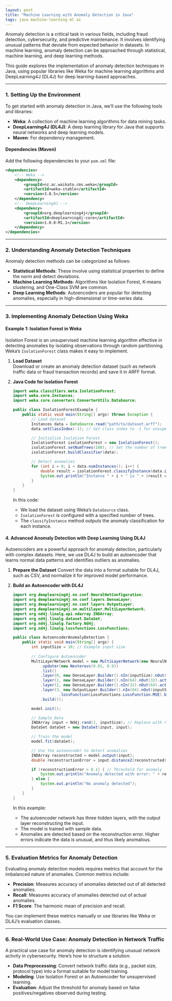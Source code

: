 ```yaml
---
layout: post
title: "Machine Learning with Anomaly Detection in Java"
tags: java machine-learning ml ai
---
```


Anomaly detection is a critical task in various fields, including fraud detection, cybersecurity, and predictive maintenance. It involves identifying unusual patterns that deviate from expected behavior in datasets. In machine learning, anomaly detection can be approached through statistical, machine learning, and deep learning methods.

This guide explores the implementation of anomaly detection techniques in Java, using popular libraries like Weka for machine learning algorithms and DeepLearning4J (DL4J) for deep learning-based approaches.

---

### **1. Setting Up the Environment**
To get started with anomaly detection in Java, we’ll use the following tools and libraries:
   - **Weka**: A collection of machine learning algorithms for data mining tasks.
   - **DeepLearning4J (DL4J)**: A deep learning library for Java that supports neural networks and deep learning models.
   - **Maven**: For dependency management.

   #### **Dependencies (Maven)**
   Add the following dependencies to your `pom.xml` file:

   ```xml
   <dependencies>
       <!-- Weka -->
       <dependency>
           <groupId>nz.ac.waikato.cms.weka</groupId>
           <artifactId>weka-stable</artifactId>
           <version>3.8.5</version>
       </dependency>
       <!-- DeepLearning4J -->
       <dependency>
           <groupId>org.deeplearning4j</groupId>
           <artifactId>deeplearning4j-core</artifactId>
           <version>1.0.0-M1.1</version>
       </dependency>
   </dependencies>
   ```

---

### **2. Understanding Anomaly Detection Techniques**

Anomaly detection methods can be categorized as follows:
   - **Statistical Methods**: These involve using statistical properties to define the norm and detect deviations.
   - **Machine Learning Methods**: Algorithms like Isolation Forest, K-means clustering, and One-Class SVM are common.
   - **Deep Learning Methods**: Autoencoders are popular for detecting anomalies, especially in high-dimensional or time-series data.

---

### **3. Implementing Anomaly Detection Using Weka**

#### **Example 1: Isolation Forest in Weka**
Isolation Forest is an unsupervised machine learning algorithm effective in detecting anomalies by isolating observations through random partitioning. Weka’s `IsolationForest` class makes it easy to implement.

1. **Load Dataset**  
   Download or create an anomaly detection dataset (such as network traffic data or fraud transaction records) and save it in ARFF format.

2. **Java Code for Isolation Forest**

   ```java
   import weka.classifiers.meta.IsolationForest;
   import weka.core.Instances;
   import weka.core.converters.ConverterUtils.DataSource;

   public class IsolationForestExample {
       public static void main(String[] args) throws Exception {
           // Load dataset
           Instances data = DataSource.read("path/to/dataset.arff");
           data.setClassIndex(-1); // Set class index to -1 for unsupervised learning

           // Initialize Isolation Forest
           IsolationForest isolationForest = new IsolationForest();
           isolationForest.setNumTrees(100); // Set the number of trees
           isolationForest.buildClassifier(data);

           // Detect anomalies
           for (int i = 0; i < data.numInstances(); i++) {
               double result = isolationForest.classifyInstance(data.instance(i));
               System.out.println("Instance " + i + " is " + (result == 1 ? "Normal" : "Anomalous"));
           }
       }
   }
   ```

   In this code:
   - We load the dataset using Weka’s `DataSource` class.
   - `IsolationForest` is configured with a specified number of trees.
   - The `classifyInstance` method outputs the anomaly classification for each instance.

#### **4. Advanced Anomaly Detection with Deep Learning Using DL4J**

Autoencoders are a powerful approach for anomaly detection, particularly with complex datasets. Here, we use DL4J to build an autoencoder that learns normal data patterns and identifies outliers as anomalies.

1. **Prepare the Dataset**
   Convert the data into a format suitable for DL4J, such as CSV, and normalize it for improved model performance.

2. **Build an Autoencoder with DL4J**

   ```java
   import org.deeplearning4j.nn.conf.NeuralNetConfiguration;
   import org.deeplearning4j.nn.conf.layers.DenseLayer;
   import org.deeplearning4j.nn.conf.layers.OutputLayer;
   import org.deeplearning4j.nn.multilayer.MultiLayerNetwork;
   import org.nd4j.linalg.api.ndarray.INDArray;
   import org.nd4j.linalg.dataset.DataSet;
   import org.nd4j.linalg.factory.Nd4j;
   import org.nd4j.linalg.lossfunctions.LossFunctions;

   public class AutoencoderAnomalyDetection {
       public static void main(String[] args) {
           int inputSize = 10; // Example input size
           
           // Configure Autoencoder
           MultiLayerNetwork model = new MultiLayerNetwork(new NeuralNetConfiguration.Builder()
               .updater(new Nesterovs(0.01, 0.9))
               .list()
               .layer(0, new DenseLayer.Builder().nIn(inputSize).nOut(64).activation("relu").build())
               .layer(1, new DenseLayer.Builder().nIn(64).nOut(32).activation("relu").build())
               .layer(2, new DenseLayer.Builder().nIn(32).nOut(64).activation("relu").build())
               .layer(3, new OutputLayer.Builder().nIn(64).nOut(inputSize).activation("sigmoid")
                       .lossFunction(LossFunctions.LossFunction.MSE).build())
               .build());

           model.init();

           // Sample Data
           INDArray input = Nd4j.rand(1, inputSize); // Replace with real data
           DataSet dataSet = new DataSet(input, input);

           // Train the model
           model.fit(dataSet);

           // Use the autoencoder to detect anomalies
           INDArray reconstructed = model.output(input);
           double reconstructionError = input.distance2(reconstructed);

           if (reconstructionError > 0.1) { // Threshold for anomaly
               System.out.println("Anomaly detected with error: " + reconstructionError);
           } else {
               System.out.println("No anomaly detected");
           }
       }
   }
   ```

   In this example:
   - The autoencoder network has three hidden layers, with the output layer reconstructing the input.
   - The model is trained with sample data.
   - Anomalies are detected based on the reconstruction error. Higher errors indicate the data is unusual, and thus likely anomalous.

---

### **5. Evaluation Metrics for Anomaly Detection**
Evaluating anomaly detection models requires metrics that account for the imbalanced nature of anomalies. Common metrics include:
   - **Precision**: Measures accuracy of anomalies detected out of all detected anomalies.
   - **Recall**: Measures accuracy of anomalies detected out of actual anomalies.
   - **F1 Score**: The harmonic mean of precision and recall.

You can implement these metrics manually or use libraries like Weka or DL4J’s evaluation classes.

---

### **6. Real-World Use Case: Anomaly Detection in Network Traffic**
A practical use case for anomaly detection is identifying unusual network activity in cybersecurity. Here’s how to structure a solution:
   - **Data Preprocessing**: Convert network traffic data (e.g., packet size, protocol type) into a format suitable for model training.
   - **Modeling**: Use Isolation Forest or an Autoencoder for unsupervised learning.
   - **Evaluation**: Adjust the threshold for anomaly based on false positives/negatives observed during testing.


